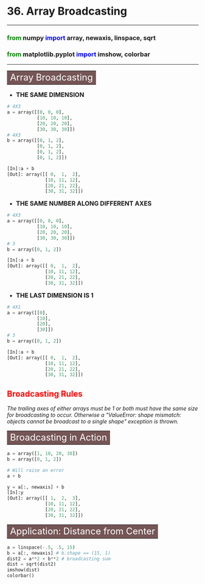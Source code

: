 # 36. Array Broadcasting
-------------------------

### <font color="green">from</font> numpy <font color="blue">import</font> array, newaxis, linspace, sqrt
### <font color="green">from</font> matplotlib.pyplot <font color="blue">import</font> imshow, colorbar

-------------------------

**<table><tr><td bgcolor=#755555><font color="white" size=5>Array Broadcasting</font></td></tr></table>**

- **<font size=3>THE SAME DIMENSION</font>**

```python
# 4X3
a = array([[0, 0, 0],
           [10, 10, 10],
           [20, 20, 20],
           [30, 30, 30]])
# 4X3
b = array([[0, 1, 2],
           [0, 1, 2],
           [0, 1, 2],
           [0, 1, 2]])

[In]:a + b
[Out]: array([[ 0,  1,  2],
              [10, 11, 12],
              [20, 21, 22],
              [30, 31, 32]])
```

- **<font size=3>THE SAME NUMBER ALONG DIFFERENT AXES</font>**

```python
# 4X3
a = array([[0, 0, 0],
           [10, 10, 10],
           [20, 20, 20],
           [30, 30, 30]])
# 3
b = array([0, 1, 2])

[In]:a + b
[Out]: array([[ 0,  1,  2],
              [10, 11, 12],
              [20, 21, 22],
              [30, 31, 32]])
```

- **<font size=3>THE LAST DIMENSION IS 1</font>**

```python
# 4X1
a = array([[0],
           [10],
           [20],
           [30]])
# 3
b = array([0, 1, 2])

[In]:a + b
[Out]: array([[ 0,  1,  2],
              [10, 11, 12],
              [20, 21, 22],
              [30, 31, 32]])
```

## <font color="red">Broadcasting Rules</font>

*The trailing axes of either arrays must be 1 or both must have the same size for broadcasting to occur. Otherwise a "ValueError: shape mismatch: objects cannot be broadcast to a single shape" exception is thrown.*

**<table><tr><td bgcolor=#755555><font color="white" size=5>Broadcasting in Action</font></td></tr></table>**

```python
a = array([1, 10, 20, 30])
b = array([0, 1, 2])

# Will raise an error
a + b

y = a[:, newaxis] + b
[In]:y
[Out]: array([[ 1,  2,  3],
              [10, 11, 12],
              [20, 21, 22],
              [30, 31, 32]])
```


**<table><tr><td bgcolor=#755555><font color="white" size=5>Application: Distance from Center</font></td></tr></table>**

```python
a = linspace(-.5, .5, 15)
b = a[:, newaxis] # b.shape == (15, 1)
dist2 = a**2 + b**2 # broadcasting sum
dist = sqrt(dist2)
imshow(dist)
colorbar()
```


